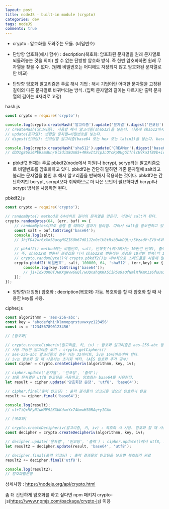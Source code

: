 ```yaml
---  
layout: post
title: nodeJS - built-in module (crypto)
categories: dev
tags: nodeJS
comments: true
---
```


- crypto : 암호화를 도와주는 모듈. (비밀번호)

- 단방향 암호화(해시 함수) : decription(복호화: 암호화된 문자열을 원래 문자열로 되돌려놓는 것을 의미) 할 수 없는 단방향 암호화 방식. 즉 한번 암호화하면 원래 무자열을 찾을 수 없다. (원래 비밀번호는 어디에도 저장되지 않고 암호화된 문자열로만 비교)

- 단방향 암호화 알고리즘은 주로 해시 기법 : 해시 기법이란 어떠한 문자열을 고정된 길이의 다른 문자열로 바꿔버리는 방식. (입력 문자열의 길이는 다르지만 출력 문자열의 길이는 4자리로 고정) 

hash.js

```js
const crypto = require('crypto');

console.log(crypto.createHash('알고리즘').update('문자열').digest('인코딩'));
// createHash(알고리즘): 사용할 해시 알고리즘(sha512)을 넣는다. 나중에 sha512마저도 취약해지면 더 강화된 알고리즘(sha3)으로 바꿔야함.
// update(문자열): 변환할 문자열=비밀번호를 넣는다.
// digest(인코딩): 인코딩할 알고리즘(base64 또는 hex 또는 latin1)을 넣는다. base64가 결과 문자열이 짧아 자주 사용됨. 결과물로 변환된 문자열을 반환.

console.log(crypto.createHash('sha512').update('CREAMer').digest('base64'));
// dDD1g86oi6PERzmdUn/6lSdiX8UmG5+4RkwIt2cpJLOYoRpDUgGIfhlcUVka3fBVb+icuwQvwy60Pccd7Qt/Cg==
```

- pbkdf2 
현재는 주로 pbkdf2(node에서 지원)나 bcrypt, scryp라는 알고리즘으로 비밀번호를 암호화하고 있다. pbkdf2는 간단히 말하면 기존 문자열에 salt라고 불리는 문자열을 붙인 후 해시 알고리즘을 반복해서 적용하는 것이다. pbkdf2는 간단하지만 bcrypt, scrypt보다 취약하므로 더 나은 보안이 필요하다면 bcrypt나 scrypt 방식을 사용하면 된다.

pbkdf2.js

```js
const crypto = require('crypto');

// randomByte() method로 64바이트 길이의 문자열을 만든다. 이것이 salt가 된다. 
crypto.randomBytes(64, (err, buf) => {
    // randomBytes이므로 실행 할 때마다 결과가 달라짐. 따라서 salt를 잘보관하고 있어야 비밀번호도 찾을 수 있다.
    const salt = buf.toString('base64');
    console.log(salt);
    // JhjFD42wr6xXo58acgMGZI6Oh67d81J2n0clH8tRsbBwhDQL+/5VzadV+ZVU+6VM+eqqK45oD7ORq1/5IxuWxg==

    // pbkdf2() method에는 비밀번호, salt, 반복횟수(예시에서는 10만번 반복), 출력 바이드, 해시 알고리즘을 인수로 넣는다.
    // 즉, sha512로 변환된 결괏값을 다시 sha512로 변환하는 과정을 10만번 반복(약 1초 정도 걸림)
    // crypto.randomByte()와 crypto.pbkdf2()는 내부적으로 스레드풀을 사용해 멀티 스레딩으로 동작.
    crypto.pbkdf2('비밀번호', salt, 100000, 64, 'sha512', (err,key) => {
        console.log(key.toString('base64'));
        // j1+IdxUOK0TJHKXgWvw6GQl/wUQxahqKKA5iiR5s9aOfNmlRfKmX1z6fuUaiIo7Yh/kl0/QQsLnRxn2ITYfYrA==
    });
});
```

- 양방향(대칭형) 암호화 : decription(복호화) 가능. 복호화를 할 때 암호화 할 때 사용한 key를 사용.

cipher.js

```js
const algorithmn = 'aes-256-abc';
const key = 'abcdefghijklmnopqrstuvwxyz123456'
const iv = '1234567890123456'

// [암호화]

// crypto.createCipheriv(알고리즘, 키, iv) : 암호화 알고리즘은 aes-256-abc 등을 사용 가능. 
// 사용 가능한 알고리즘 보기 : crypto.getCiphers()
// aes-256-abc 알고리즘의 경우 키는 32바이트, iv는 16바이트여야 한다.
// iv는 암호화 할 때 사용하는 초기화 벡터. (AES 암호화 추가 공부)
const cipher = crypto.createCipheriv(algorithmn, key, iv);

// cipher.update('문자열', '인코딩', '출력');
// 보통 문자열은 utf8 인코딩을 사용하고, 암호화는 base64를 사용한다. 
let result = cipher.update('암호화할 문장', 'utf8', 'base64');

// cipher.final(출력 인코딩) : 출력 결과물의 인코딩을 넣으면 암호화가 완료
result += cipher.final('base64');

console.log(result);
// vl+TiQxMFyN1wKMF92XXbKdwmYx74bmwHS0RAq+yIGA=

// [복호화]

// crypto.createDecipheriv(알고리즘, 키, iv) : 복호화 시 사용. 암호화 할 때 사용했던 알고리즘, 키, iv 값을 그대로 넣어야한다.
const decipher = crypto.createDecipheriv(algorithmn, key, iv);

// decipher.update('문자열', '인코딩', '출력') : cipher.update()에서 utf8, base64 순으로 넣었다면 반대로 base64, utf8 순으로 넣으면 된다.
let result2 = decipher.update(result, 'base64', 'utf8');

// decipher.final(출력 인코딩) : 출력 결과물의 인코딩을 넣으면 복호화가 완료
result2 += decipher.final('utf8');

console.log(result2);
// 암호화할문장
```

상세사항 : https://nodejs.org/api/crypto.html

좀 더 간단하게 암호화를 하고 싶다면 npm 패키지 crypto-js(https://www.npmjs.com/package/crypto-js) 이용
